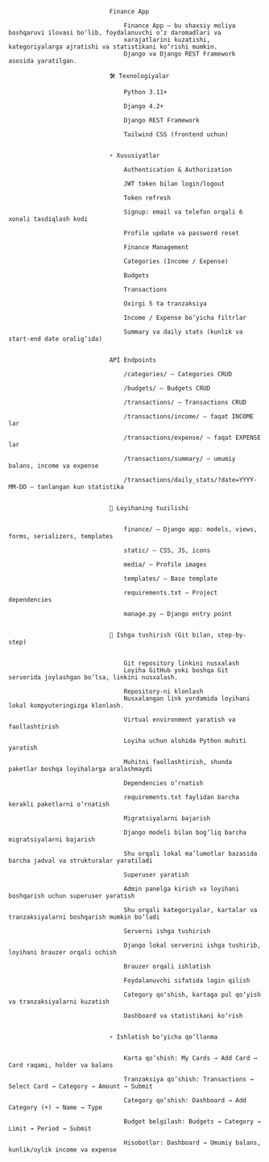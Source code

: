                                 Finance App
                                
                                    Finance App — bu shaxsiy moliya boshqaruvi ilovasi bo‘lib, foydalanuvchi o‘z daromadlari va 
                                    xarajatlarini kuzatishi, kategoriyalarga ajratishi va statistikani ko‘rishi mumkin.
                                    Django va Django REST Framework asosida yaratilgan.
                                
                                🛠 Texnologiyalar
                                
                                    Python 3.11+
                                    
                                    Django 4.2+
                                    
                                    Django REST Framework
                                    
                                    Tailwind CSS (frontend uchun)
                                
                                
                                ⚡️ Xususiyatlar
                                    
                                    Authentication & Authorization
                                    
                                    JWT token bilan login/logout
                                    
                                    Token refresh
                                    
                                    Signup: email va telefon orqali 6 xonali tasdiqlash kodi
                                    
                                    Profile update va password reset
                                    
                                    Finance Management
                                    
                                    Categories (Income / Expense)
                                    
                                    Budgets
                                    
                                    Transactions
                                    
                                    Oxirgi 5 ta tranzaksiya
                                    
                                    Income / Expense bo‘yicha filtrlar
                                    
                                    Summary va daily stats (kunlik va start-end date oralig‘ida)
                                    
                                    
                                API Endpoints
                                
                                    /categories/ — Categories CRUD
                                    
                                    /budgets/ — Budgets CRUD
                                    
                                    /transactions/ — Transactions CRUD
                                    
                                    /transactions/income/ — faqat INCOME lar
                                    
                                    /transactions/expense/ — faqat EXPENSE lar
                                    
                                    /transactions/summary/ — umumiy balans, income va expense
                                    
                                    /transactions/daily_stats/?date=YYYY-MM-DD — tanlangan kun statistika
                                
                                
                                🧩 Loyihaning tuzilishi
                                
                                
                                    finance/ — Django app: models, views, forms, serializers, templates
                                    
                                    static/ — CSS, JS, icons
                                    
                                    media/ — Profile images
                                    
                                    templates/ — Base template
                                    
                                    requirements.txt — Project dependencies
                                    
                                    manage.py — Django entry point
                                
                                
                                🚀 Ishga tushirish (Git bilan, step-by-step)
                                
                                
                                    Git repository linkini nusxalash
                                    Loyiha GitHub yoki boshqa Git serverida joylashgan bo‘lsa, linkini nusxalash.
                                    
                                    Repository-ni klonlash
                                    Nusxalangan link yordamida loyihani lokal kompyuteringizga klonlash.
                                    
                                    Virtual environment yaratish va faollashtirish
                                    
                                    Loyiha uchun alohida Python muhiti yaratish
                                    
                                    Muhitni faollashtirish, shunda paketlar boshqa loyihalarga aralashmaydi
                                    
                                    Dependencies o‘rnatish
                                    
                                    requirements.txt faylidan barcha kerakli paketlarni o‘rnatish
                                    
                                    Migratsiyalarni bajarish
                                    
                                    Django modeli bilan bog‘liq barcha migratsiyalarni bajarish
                                    
                                    Shu orqali lokal ma’lumotlar bazasida barcha jadval va strukturalar yaratiladi
                                    
                                    Superuser yaratish
                                    
                                    Admin panelga kirish va loyihani boshqarish uchun superuser yaratish
                                    
                                    Shu orqali kategoriyalar, kartalar va tranzaksiyalarni boshqarish mumkin bo‘ladi
                                    
                                    Serverni ishga tushirish
                                    
                                    Django lokal serverini ishga tushirib, loyihani brauzer orqali ochish
                                    
                                    Brauzer orqali ishlatish
                                    
                                    Foydalanuvchi sifatida login qilish
                                    
                                    Category qo‘shish, kartaga pul qo‘yish va tranzaksiyalarni kuzatish
                                    
                                    Dashboard va statistikani ko‘rish
                                
                                
                                ⚡️ Ishlatish bo‘yicha qo‘llanma
                                
                                
                                    Karta qo‘shish: My Cards → Add Card → Card raqami, holder va balans
                                    
                                    Tranzaksiya qo‘shish: Transactions → Select Card → Category → Amount → Submit
                                    
                                    Category qo‘shish: Dashboard → Add Category (+) → Name → Type
                                    
                                    Budget belgilash: Budgets → Category → Limit → Period → Submit
                                    
                                    Hisobotlar: Dashboard → Umumiy balans, kunlik/oylik income va expense
